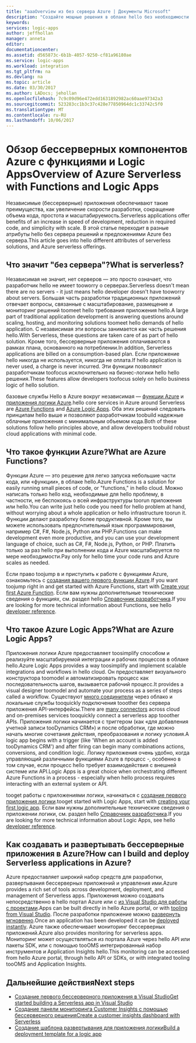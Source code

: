 ```yaml
---
title: "aaaOverview из без сервера Azure | Документы Microsoft"
description: "Создайте мощные решения в облаке hello без необходимости toothink об инфраструктуре."
keywords: 
services: logic-apps
author: jeffhollan
manager: anneta
editor: 
documentationcenter: 
ms.assetid: d565873c-6b1b-4057-9250-cf81a96180ae
ms.service: logic-apps
ms.workload: integration
ms.tgt_pltfrm: na
ms.devlang: na
ms.topic: article
ms.date: 03/30/2017
ms.author: LADocs; jehollan
ms.openlocfilehash: 7c9c09d96e472edd1631892982ac60aae97342a3
ms.sourcegitcommit: 523283cc1b3c37c428e77850964dc1c33742c5f0
ms.translationtype: MT
ms.contentlocale: ru-RU
ms.lasthandoff: 10/06/2017
---
```

# <a name="overview-of-azure-serverless-with-functions-and-logic-apps"></a><span data-ttu-id="74bdb-103">Обзор бессерверных компонентов Azure с функциями и Logic Apps</span><span class="sxs-lookup"><span data-stu-id="74bdb-103">Overview of Azure Serverless with Functions and Logic Apps</span></span>

<span data-ttu-id="74bdb-104">Независимые (бессерверные) приложения обеспечивают такие преимущества, как увеличение скорости разработки, сокращение объема кода, простота и масштабируемость.</span><span class="sxs-lookup"><span data-stu-id="74bdb-104">Serverless applications offer benefits of an increase in speed of development, reduction in required code, and simplicity with scale.</span></span>  <span data-ttu-id="74bdb-105">В этой статье переходит в разные атрибуты hello без сервера решений и предложениями Azure без сервера.</span><span class="sxs-lookup"><span data-stu-id="74bdb-105">This article goes into hello different attributes of serverless solutions, and Azure serverless offerings.</span></span>

## <a name="what-is-serverless"></a><span data-ttu-id="74bdb-106">Что значит "без сервера"?</span><span class="sxs-lookup"><span data-stu-id="74bdb-106">What is serverless?</span></span>

<span data-ttu-id="74bdb-107">Независимая не значит, нет серверов — это просто означает, что разработчик hello не имеет tooworry о серверах.</span><span class="sxs-lookup"><span data-stu-id="74bdb-107">Serverless doesn't mean there are no servers - it just means hello developer doesn't have tooworry about servers.</span></span>  <span data-ttu-id="74bdb-108">Большая часть разработки традиционных приложений отвечает вопросы, связанные с масштабирование, размещение и мониторинг решений toomeet hello требования приложения hello.</span><span class="sxs-lookup"><span data-stu-id="74bdb-108">A large part of traditional application development is answering questions around scaling, hosting, and monitoring solutions toomeet hello demands of hello application.</span></span>  <span data-ttu-id="74bdb-109">С независимая эти вопросы занимается как часть решения hello.</span><span class="sxs-lookup"><span data-stu-id="74bdb-109">With Serverless, these questions are taken care of as part of hello solution.</span></span>  <span data-ttu-id="74bdb-110">Кроме того, бессерверные приложения оплачиваются в рамках плана, основанного на потреблении.</span><span class="sxs-lookup"><span data-stu-id="74bdb-110">In addition, Serverless applications are billed on a consumption-based plan.</span></span>  <span data-ttu-id="74bdb-111">Если приложение hello никогда не используется, никогда не оплата.</span><span class="sxs-lookup"><span data-stu-id="74bdb-111">If hello application is never used, a charge is never incurred.</span></span>  <span data-ttu-id="74bdb-112">Эти функции позволяют разработчикам toofocus исключительно на бизнес-логики hello hello решения.</span><span class="sxs-lookup"><span data-stu-id="74bdb-112">These features allow developers toofocus solely on hello business logic of hello solution.</span></span>

<span data-ttu-id="74bdb-113">базовые службы Hello в Azure вокруг независимая — [функции Azure](https://azure.microsoft.com/services/functions/) и [приложения логики Azure](https://azure.microsoft.com/services/logic-apps/).</span><span class="sxs-lookup"><span data-stu-id="74bdb-113">hello core services in Azure around Serverless are [Azure Functions](https://azure.microsoft.com/services/functions/) and [Azure Logic Apps](https://azure.microsoft.com/services/logic-apps/).</span></span>  <span data-ttu-id="74bdb-114">Оба этих решений следовать принципам hello выше и позволяют разработчикам toobuild надежные облачные приложения с минимальным объемом кода.</span><span class="sxs-lookup"><span data-stu-id="74bdb-114">Both of these solutions follow hello principles above, and allow developers toobuild robust cloud applications with minimal code.</span></span>

## <a name="what-are-azure-functions"></a><span data-ttu-id="74bdb-115">Что такое функции Azure?</span><span class="sxs-lookup"><span data-stu-id="74bdb-115">What are Azure Functions?</span></span>

<span data-ttu-id="74bdb-116">Функции Azure — это решение для легко запуска небольшие части кода, или «функции», в облаке hello.</span><span class="sxs-lookup"><span data-stu-id="74bdb-116">Azure Functions is a solution for easily running small pieces of code, or "functions," in hello cloud.</span></span> <span data-ttu-id="74bdb-117">Можно написать только hello код, необходимые для hello проблему, в частности, не беспокоясь о всей инфраструктуры toorun приложения или hello.</span><span class="sxs-lookup"><span data-stu-id="74bdb-117">You can write just hello code you need for hello problem at hand, without worrying about a whole application or hello infrastructure toorun it.</span></span> <span data-ttu-id="74bdb-118">Функции делают разработку более продуктивной. Кроме того, вы можете использовать предпочтительный язык программирования, например C#, F#, Node.js, Python или PHP.</span><span class="sxs-lookup"><span data-stu-id="74bdb-118">Functions can make development even more productive, and you can use your development language of choice, such as C#, F#, Node.js, Python, or PHP.</span></span> <span data-ttu-id="74bdb-119">Платить только за раз hello при выполнении кода и Azure масштабируется по мере необходимости.</span><span class="sxs-lookup"><span data-stu-id="74bdb-119">Pay only for hello time your code runs and Azure scales as needed.</span></span>

<span data-ttu-id="74bdb-120">Если право toojump в и приступить к работе с функциями Azure, ознакомьтесь с [создания вашего первого функции Azure](../azure-functions/functions-create-first-azure-function.md).</span><span class="sxs-lookup"><span data-stu-id="74bdb-120">If you want toojump right in and get started with Azure Functions, start with [Create your first Azure Function](../azure-functions/functions-create-first-azure-function.md).</span></span> <span data-ttu-id="74bdb-121">Если вам нужны дополнительные технические сведения о функциях, см. раздел hello [Справочник разработчика](../azure-functions/functions-reference.md).</span><span class="sxs-lookup"><span data-stu-id="74bdb-121">If you are looking for more technical information about Functions, see hello [developer reference](../azure-functions/functions-reference.md).</span></span>

## <a name="what-are-azure-logic-apps"></a><span data-ttu-id="74bdb-122">Что такое Azure Logic Apps?</span><span class="sxs-lookup"><span data-stu-id="74bdb-122">What are Azure Logic Apps?</span></span>

<span data-ttu-id="74bdb-123">Приложения логики Azure предоставляет toosimplify способом и реализуйте масштабируемой интеграции и рабочих процессов в облаке hello.</span><span class="sxs-lookup"><span data-stu-id="74bdb-123">Azure Logic Apps provides a way toosimplify and implement scalable integrations and workflows in hello cloud.</span></span> <span data-ttu-id="74bdb-124">Он предоставляет визуального конструктора toomodel и автоматизировать процесс как последовательность шагов, вызывается рабочий процесс.</span><span class="sxs-lookup"><span data-stu-id="74bdb-124">It provides a visual designer toomodel and automate your process as a series of steps called a workflow.</span></span>  <span data-ttu-id="74bdb-125">Существуют [много соединители](../connectors/apis-list.md) через облако и локальные службы tooquickly подключения tooother без сервера приложения API-интерфейсы.</span><span class="sxs-lookup"><span data-stu-id="74bdb-125">There are [many connectors](../connectors/apis-list.md) across cloud and on-premises services tooquickly connect a serverless app tooother APIs.</span></span>  <span data-ttu-id="74bdb-126">Приложения логики начинается с триггером (как «для добавления учетной записи tooDynamics CRM») и после обработки, где можно начать многие сочетания действия, преобразования и логику условия.</span><span class="sxs-lookup"><span data-stu-id="74bdb-126">A logic app begins with a trigger (like 'When an account is added tooDynamics CRM') and after firing can begin many combinations actions, conversions, and condition logic.</span></span>  <span data-ttu-id="74bdb-127">Логику приложения очень удобно, когда управляющий различными функциями Azure в процесс -, особенно в том случае, если процесс hello требует взаимодействия с внешней системе или API.</span><span class="sxs-lookup"><span data-stu-id="74bdb-127">Logic Apps is a great choice when orchestrating different Azure Functions in a process - especially when hello process requires interacting with an external system or API.</span></span>

<span data-ttu-id="74bdb-128">tooget работы с приложениями логики, начинаться с [создание первого приложения логики](logic-apps-create-a-logic-app.md).</span><span class="sxs-lookup"><span data-stu-id="74bdb-128">tooget started with Logic Apps, start with [creating your first logic app](logic-apps-create-a-logic-app.md).</span></span>  <span data-ttu-id="74bdb-129">Если вам нужны дополнительные технические сведения о приложении логики, см. раздел hello [Справочник разработчика](logic-apps-workflow-actions-triggers.md).</span><span class="sxs-lookup"><span data-stu-id="74bdb-129">If you are looking for more technical information about Logic Apps, see hello [developer reference](logic-apps-workflow-actions-triggers.md).</span></span>

## <a name="how-can-i-build-and-deploy-serverless-applications-in-azure"></a><span data-ttu-id="74bdb-130">Как создавать и развертывать бессерверные приложения в Azure?</span><span class="sxs-lookup"><span data-stu-id="74bdb-130">How can I build and deploy Serverless applications in Azure?</span></span>

<span data-ttu-id="74bdb-131">Azure предоставляет широкий набор средств для разработки, развертывания бессерверных приложений и управления ими.</span><span class="sxs-lookup"><span data-stu-id="74bdb-131">Azure provides a rich set of tools across development, deployment, and management of Serverless apps.</span></span>  <span data-ttu-id="74bdb-132">Приложения можно создавать непосредственно в hello портал Azure или с [из Visual Studio для работы с проектами](logic-apps-serverless-get-started-vs.md).</span><span class="sxs-lookup"><span data-stu-id="74bdb-132">Apps can be built directly in hello Azure portal, or with [tooling from Visual Studio](logic-apps-serverless-get-started-vs.md).</span></span>  <span data-ttu-id="74bdb-133">После разработки приложение можно [развернуть мгновенно](logic-apps-create-deploy-template.md).</span><span class="sxs-lookup"><span data-stu-id="74bdb-133">Once an application has been developed it can be [deployed instantly](logic-apps-create-deploy-template.md).</span></span>  <span data-ttu-id="74bdb-134">Azure также обеспечивает мониторинг бессерверных приложений.</span><span class="sxs-lookup"><span data-stu-id="74bdb-134">Azure also provides monitoring for serverless apps.</span></span>  <span data-ttu-id="74bdb-135">Мониторинг может осуществляться из портала Azure через hello API или пакеты SDK, или с помощью tooOMS интегрированный набор инструментов и Application Insights hello.</span><span class="sxs-lookup"><span data-stu-id="74bdb-135">This monitoring can be accessed from hello Azure portal, through hello API or SDKs, or with integrated tooling tooOMS and Application Insights.</span></span>

## <a name="next-steps"></a><span data-ttu-id="74bdb-136">Дальнейшие действия</span><span class="sxs-lookup"><span data-stu-id="74bdb-136">Next steps</span></span>

* [<span data-ttu-id="74bdb-137">Создание первого бессерверного приложения в Visual Studio</span><span class="sxs-lookup"><span data-stu-id="74bdb-137">Get started building a Serverless app in Visual Studio</span></span>](logic-apps-serverless-get-started-vs.md)
* [<span data-ttu-id="74bdb-138">Создание панели мониторинга Customer Insights с помощью бессерверного решения</span><span class="sxs-lookup"><span data-stu-id="74bdb-138">Create a customer insights dashboard with Serverless</span></span>](logic-apps-scenario-social-serverless.md)
* [<span data-ttu-id="74bdb-139">Создание шаблона развертывания для приложения логики</span><span class="sxs-lookup"><span data-stu-id="74bdb-139">Build a deployment template for a logic app</span></span>](logic-apps-create-deploy-template.md)